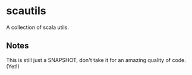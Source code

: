 # scautils

A collection of scala utils.


## Notes

This is still just a SNAPSHOT, don't take it for an amazing quality of code. (Yet!)
